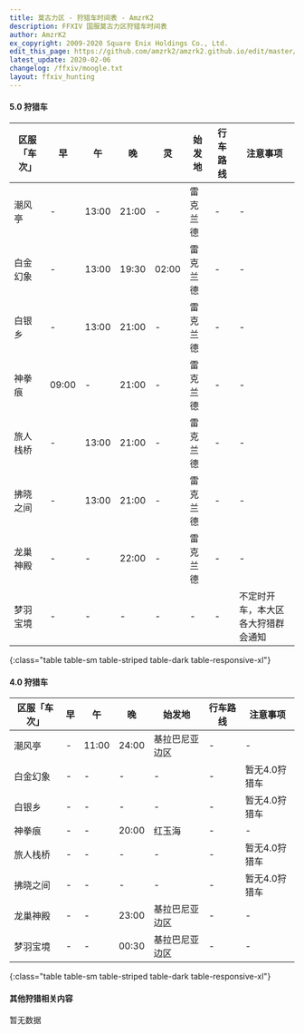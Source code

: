 ```yaml
---
title: 莫古力区 - 狩猎车时间表 - AmzrK2
description: FFXIV 国服莫古力区狩猎车时间表
author: AmzrK2
ex_copyright: 2009-2020 Square Enix Holdings Co., Ltd.
edit_this_page: https://github.com/amzrk2/amzrk2.github.io/edit/master/ffxiv/moogle.md
latest_update: 2020-02-06
changelog: /ffxiv/moogle.txt
layout: ffxiv_hunting
---
```


#### 5.0 狩猎车

| 区服「车次」 | 早    | 午    | 晚    | 灵    | 始发地   | 行车路线 | 注意事项                           |
|--------------|-------|-------|-------|-------|----------|----------|------------------------------------|
| 潮风亭       | -     | 13:00 | 21:00 | -     | 雷克兰德 | -        | -                                  |
| 白金幻象     | -     | 13:00 | 19:30 | 02:00 | 雷克兰德 | -        | -                                  |
| 白银乡       | -     | 13:00 | 21:00 | -     | 雷克兰德 | -        | -                                  |
| 神拳痕       | 09:00 | -     | 21:00 | -     | 雷克兰德 | -        | -                                  |
| 旅人栈桥     | -     | 13:00 | 21:00 | -     | 雷克兰德 | -        | -                                  |
| 拂晓之间     | -     | 13:00 | 21:00 | -     | 雷克兰德 | -        | -                                  |
| 龙巢神殿     | -     | -     | 22:00 | -     | 雷克兰德 | -        | -                                  |
| 梦羽宝境     | -     | -     | -     | -     | -        | -        | 不定时开车，本大区各大狩猎群会通知 |
{:class="table table-sm table-striped table-dark table-responsive-xl"}

#### 4.0 狩猎车

| 区服「车次」 | 早 | 午    | 晚    | 始发地         | 行车路线 | 注意事项      |
|--------------|----|-------|-------|----------------|----------|---------------|
| 潮风亭       | -  | 11:00 | 24:00 | 基拉巴尼亚边区 | -        | -             |
| 白金幻象     | -  | -     | -     | -              | -        | 暂无4.0狩猎车 |
| 白银乡       | -  | -     | -     | -              | -        | 暂无4.0狩猎车 |
| 神拳痕       | -  | -     | 20:00 | 红玉海         | -        | -             |
| 旅人栈桥     | -  | -     | -     | -              | -        | 暂无4.0狩猎车 |
| 拂晓之间     | -  | -     | -     | -              | -        | 暂无4.0狩猎车 |
| 龙巢神殿     | -  | -     | 23:00 | 基拉巴尼亚边区 | -        | -             |
| 梦羽宝境     | -  | -     | 00:30 | 基拉巴尼亚边区 | -        | -             |
{:class="table table-sm table-striped table-dark table-responsive-xl"}

#### 其他狩猎相关内容

暂无数据